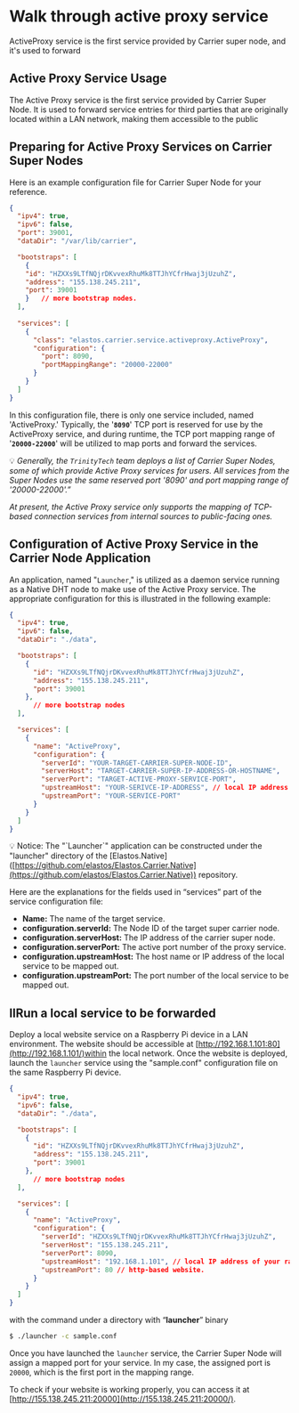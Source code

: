 # Walk through active proxy service

ActiveProxy service is the first service provided by Carrier super node, and it's used to forward&#x20;

## Active Proxy Service Usage

The Active Proxy service is the first service provided by Carrier Super Node. It is used to forward service entries for third parties that are originally located within a LAN network, making them accessible to the public

## Preparing for Active Proxy Services on Carrier Super Nodes

Here is an example configuration file for Carrier Super Node for your reference.

```json
{
  "ipv4": true,
  "ipv6": false,
  "port": 39001,
  "dataDir": "/var/lib/carrier",

  "bootstraps": [
    {
	"id": "HZXXs9LTfNQjrDKvvexRhuMk8TTJhYCfrHwaj3jUzuhZ",
	"address": "155.138.245.211",
	"port": 39001
    }	// more bootstrap nodes. 
  ],
  
  "services": [
    {
      "class": "elastos.carrier.service.activeproxy.ActiveProxy",
      "configuration": {
        "port": 8090,
        "portMappingRange": "20000-22000"
      } 
    }
  ]
}
```

In this configuration file, there is only one service included, named 'ActiveProxy.' Typically, the '**`8090`**' TCP port is reserved for use by the ActiveProxy service, and during runtime, the TCP port mapping range of '**`20000-22000`**' will be utilized to map ports and forward the services.

💡 _Generally, the `TrinityTech` team deploys a list of Carrier Super Nodes, some of which provide Active Proxy services for users. All services from the Super Nodes use the same reserved port '8090' and port mapping range of '20000-22000'.”_

_At present, the Active Proxy service only supports the mapping of TCP-based connection services from internal sources to public-facing ones._

## Configuration of Active Proxy Service in the Carrier Node Application

An application, named "`Launcher`," is utilized as a daemon service running as a Native DHT node to make use of the Active Proxy service. The appropriate configuration for this is illustrated in the following example:

```json
{
  "ipv4": true,
  "ipv6": false,
  "dataDir": "./data",

  "bootstraps": [
    {
      "id": "HZXXs9LTfNQjrDKvvexRhuMk8TTJhYCfrHwaj3jUzuhZ",
      "address": "155.138.245.211",
      "port": 39001
    },
	  // more bootstrap nodes
  ],

  "services": [
    {
      "name": "ActiveProxy",
      "configuration": {
        "serverId": "YOUR-TARGET-CARRIER-SUPER-NODE-ID",
        "serverHost": "TARGET-CARRIER-SUPER-IP-ADDRESS-OR-HOSTNAME",
        "serverPort": "TARGET-ACTIVE-PROXY-SERVICE-PORT",
        "upstreamHost": "YOUR-SERIVCE-IP-ADDRESS", // local IP address
        "upstreamPort": "YOUR-SERVICE-PORT"
      }
    }
  ]
}
```

💡 Notice: The "\`Launcher\`" application can be constructed under the "launcher" directory of the \[Elastos.Native]\([https://github.com/elastos/Elastos.Carrier.Native](https://github.com/elastos/Elastos.Carrier.Native)) repository.

Here are the explanations for the fields used in “services” part of the service configuration file:

* **Name:** The name of the target service.
* **configuration.serverId:** The Node ID of the target super carrier node.
* **configuration.serverHost:** The IP address of the carrier super node.
* **configuration.serverPort:** The active port number of the proxy service.
* **configuration.upstreamHost:** The host name or IP address of the local service to be mapped out.
* **configuration.upstreamPort:** The port number of the local service to be mapped out.

## llRun a local service to be forwarded

Deploy a local website service on a Raspberry Pi device in a LAN environment. The website should be accessible at [http://192.168.1.101:80](http://192.168.1.101/)within the local network. Once the website is deployed, launch the `launcher` service using the "sample.conf" configuration file on the same Raspberry Pi device.

```json
{
  "ipv4": true,
  "ipv6": false,
  "dataDir": "./data",

  "bootstraps": [
    {
      "id": "HZXXs9LTfNQjrDKvvexRhuMk8TTJhYCfrHwaj3jUzuhZ",
      "address": "155.138.245.211",
      "port": 39001
    },
	  // more bootstrap nodes
  ],

  "services": [
    {
      "name": "ActiveProxy",
      "configuration": {
        "serverId": "HZXXs9LTfNQjrDKvvexRhuMk8TTJhYCfrHwaj3jUzuhZ",
        "serverHost": "155.138.245.211",
        "serverPort": 8090,
        "upstreamHost": "192.168.1.101", // local IP address of your raspberry device
        "upstreamPort": 80 // http-based website.
      }
    }
  ]
}
```

with the command under a directory with “**launcher**” binary

```sh
$ ./launcher -c sample.conf
```

Once you have launched the `launcher` service, the Carrier Super Node will assign a mapped port for your service. In my case, the assigned port is `20000`, which is the first port in the mapping range.

To check if your website is working properly, you can access it at [http://155.138.245.211:20000](http://155.138.245.211:20000/).
